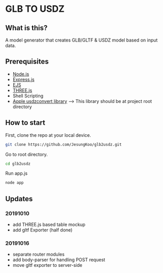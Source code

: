 # GLB TO USDZ

## What is this?

A model generator that creates GLB/GLTF & USDZ model based on input data.

## Prerequisites

* [Node.js](https://nodejs.org)
* [Express.js](https://expressjs.com)
* [EJS](https://ejs.co)
* [THREE.js](https://threejs.org)
* Shell Scripting
* [Apple usdzconvert library](https://developer.apple.com/download/more/?=USDPython) --> This library should be at project root directory

## How to start

First, clone the repo at your local device.

```bash
git clone https://github.com/JesungKoo/glb2usdz.git
```

Go to root directory.

```bash
cd glb2usdz
```

Run app.js

```bash
node app
```


## Updates

### 20191010

* add THREE.js based table mockup
* add gltf Exporter (half done)

### 20191016

* separate router modules
* add body-parser for handling POST request
* move gltf exporter to server-side